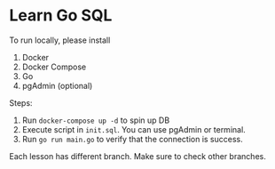 # Learn Go SQL

To run locally, please install
1. Docker
2. Docker Compose
3. Go
4. pgAdmin (optional)

Steps:
1. Run `docker-compose up -d` to spin up DB
2. Execute script in `init.sql`. You can use pgAdmin or terminal.
3. Run `go run main.go` to verify that the connection is success.


Each lesson has different branch. Make sure to check other branches.